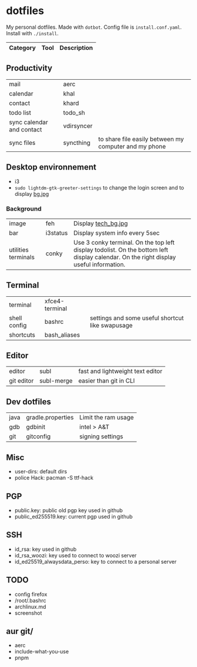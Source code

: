 # dotfiles
My personal dotfiles. Made with `dotbot`. Config file is `install.conf.yaml`. Install with `./install`.

| Category | Tool | Description |
|----------|------|-------------|

## Productivity

| | | |
|-|-|-|
| mail | aerc |
| calendar | khal
| contact | khard
| todo list | todo_sh
| sync calendar and contact | vdirsyncer
| sync files | syncthing | to share file easily between my computer and my phone

## Desktop environnement
-   i3 
-  `sudo lightdm-gtk-greeter-settings` to change the login screen and to display [bg.jpg](img/bg.jpg)

### Background
| | | |
|-|-|-|
| image | feh | Display [tech_bg.jpg](img/tech_bg.jpg)
| bar | i3status | Display system info every 5sec
| utilities terminals | conky | Use 3 conky terminal. On the top left display todolist. On the bottom left display calendar. On the right display useful information.

## Terminal
| | | |
|-|-|-|
| terminal | xfce4-terminal | 
| shell config | bashrc | settings and some useful shortcut like swapusage
| shortcuts | bash_aliases | 

## Editor
| | | |
|-|-|-|
| editor | subl | fast and lightweight text editor
| git editor | subl-merge | easier than git in CLI

## Dev dotfiles
| | | |
|-|-|-|
| java | gradle.properties | Limit the ram usage
| gdb | gdbinit | intel > A&T
| git | gitconfig | signing settings

## Misc
-   user-dirs: default dirs
-   police Hack: pacman -S ttf-hack

## PGP
-   public.key: public old pgp key used in github
-   public_ed255519.key: current pgp used in github

## SSH
-   id_rsa: key used in github
-   id_rsa_woozi: key used to connect to woozi server
-   id_ed25519_alwaysdata_perso: key to connect to a personal server

## TODO
-   config firefox
-   /root/.bashrc
-   archlinux.md
-   screenshot

## aur git/
-   aerc
-   include-what-you-use
-   pnpm
